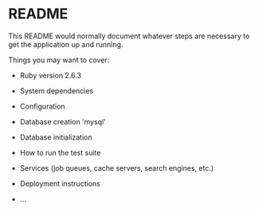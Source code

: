 # README

This README would normally document whatever steps are necessary to get the
application up and running.

Things you may want to cover:

* Ruby version 2.6.3

* System dependencies

* Configuration

* Database creation 'mysql'

* Database initialization 

* How to run the test suite

* Services (job queues, cache servers, search engines, etc.)

* Deployment instructions

* ...

